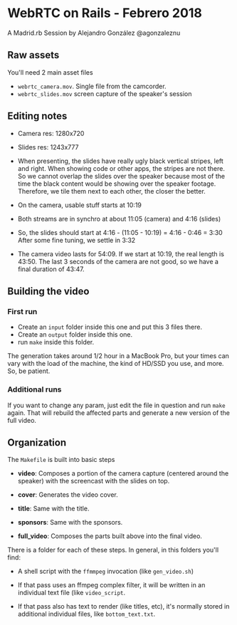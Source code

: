 # WebRTC on Rails - Febrero 2018

A Madrid.rb Session by Alejandro González @agonzaleznu

## Raw assets

You'll need 2 main asset files

- `webrtc_camera.mov`. Single file from the camcorder.
- `webrtc_slides.mov` screen capture of the speaker's session

## Editing notes

- Camera res: 1280x720
- Slides res: 1243x777
- When presenting, the slides have really ugly black vertical stripes,
  left and right. When showing code or other apps, the stripes are not
  there. So we cannot overlap the slides over the speaker because most
  of the time the black content would be showing over the speaker
  footage. Therefore, we tile them next to each other, the closer the
  better.

- On the camera, usable stuff starts at 10:19
- Both streams are in synchro at about 11:05 (camera) and 4:16 (slides)
- So, the slides should start at
     4:16 - (11:05 - 10:19) = 
     4:16 - 0:46 = 
     3:30 
     After some fine tuning, we settle in 3:32

- The camera video lasts for 54:09. If we start at 10:19, the real
  length is 43:50. The last 3 seconds of the camera are not good, so
  we have a final duration of 43:47.

## Building the video

### First run

- Create an `input` folder inside this one and put this 3 files there.
- Create an `output` folder inside this one.
- run `make` inside this folder.

The generation takes around 1/2 hour in a MacBook Pro, but your times
can vary with the load of the machine, the kind of HD/SSD you use, and
more. So, be patient.

### Additional runs

If you want to change any param, just edit the file in question and
run `make` again. That will rebuild the affected parts and generate a
new version of the full video.

## Organization

The `Makefile` is built into basic steps

- **video**: Composes a portion of the camera capture (centered around
  the speaker) with the screencast with the slides on top.
  
- **cover**: Generates the video cover.

- **title**: Same with the title.

- **sponsors**: Same with the sponsors.

- **full_video**: Composes the parts built above into the final video.

There is a folder for each of these steps. In general, in this folders
you'll find:

- A shell script with the `ffmmpeg` invocation (like `gen_video.sh`)

- If that pass uses an ffmpeg complex filter, it will be written in an
  individual text file (like `video_script`.
  
- If that pass also has text to render (like titles, etc), it's
  normally stored in additional individual files, like
  `bottom_text.txt`.
